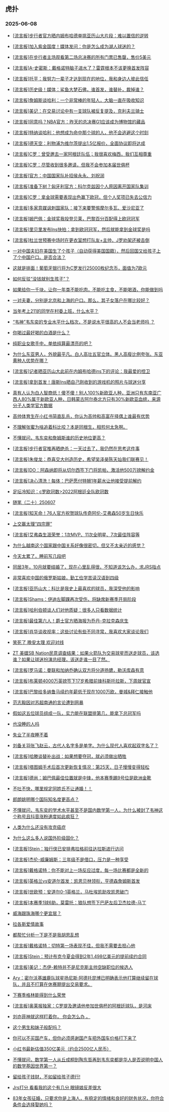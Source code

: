 ## 虎扑 
### 2025-06-08

+ [[流言板]步行者官方晒内姆布哈德单挑亚历山大片段：难以置信的逆转](https://bbs.hupu.com/633014648.html)

+ [[流言板]加入紫金国度！媒体发问：你是怎么成为湖人球迷的？](https://bbs.hupu.com/633015321.html)

+ [[流言板]在步行者主场观看第二场总决赛的所有门票已售罄，售价5美元](https://bbs.hupu.com/633014317.html)

+ [[流言板]A-史密斯：戴格诺特脑子进水了？雷霆根本不该更换首发阵容](https://bbs.hupu.com/633015954.html)

+ [[流言板]托平：我努力一辈子才达到现在的地位，我和身边人彼此信任](https://bbs.hupu.com/633014718.html)

+ [[流言板]历史级！媒体：鲨鱼大梦石佛，谁首发，谁替补，裁掉谁？](https://bbs.hupu.com/633016971.html)

+ [[流言板]詹姆斯谈哈利：一个非常棒的年轻人，大脑一直在吸收知识](https://bbs.hupu.com/633018342.html)

+ [[流言板]美记：在交易讨论中有一支球队被反复提及，克利夫兰骑士](https://bbs.hupu.com/633017841.html)

+ [[流言板]同意吗？NBA官方：昨天的总决赛G1应该成为博物馆的藏品](https://bbs.hupu.com/633016756.html)

+ [[流言板]特纳谈哈利：他想成为命中那个球的人，他不会逃避这个时刻](https://bbs.hupu.com/633014216.html)

+ [[流言板]德天空：利物浦为维尔茨提出1.5亿报价，全面协议即将达成](https://bbs.hupu.com/633012494.html)

+ [[流言板]C罗：曾受邀去一家阿根廷队伍；我很喜欢梅西，我们互相尊重](https://bbs.hupu.com/633014164.html)

+ [[流言板]C罗：尽管收到很多邀请，但我不会参加本届世俱杯](https://bbs.hupu.com/633013971.html)

+ [[流言板]官方：中国国家队补招侯永永、刘祝润](https://bbs.hupu.com/633011408.html)

+ [[流言板]准备下树？匈牙利官方：科尔克兹因个人原因离开国家队集训](https://bbs.hupu.com/633012343.html)

+ [[流言板]C罗：拿金球需要表现出色赢下欧冠，但个人奖项已失去公信力](https://bbs.hupu.com/633014290.html)

+ [[流言板]多家意媒讽刺国家队：接下来要警惕摩尔多瓦、爱沙尼亚了](https://bbs.hupu.com/633012845.html)

+ [[流言板]姆巴佩：金球奖我投登贝莱，巴黎百分百配得上欧冠冠军](https://bbs.hupu.com/633013925.html)

+ [[流言板]里贝里发布Ins快拍：拿到欧冠冠军，然后就能拿到金球奖是吗](https://bbs.hupu.com/633018435.html)

+ [[流言板]杜兰世预赛中场时在更衣室想打队友+主帅，J罗劝架还被击倒](https://bbs.hupu.com/633010994.html)

+ [一对中国夫妇在美国生了个孩子（自动获得美国国籍），然后回国又给孩子上了个中国户口。是否合法？](https://bbs.hupu.com/633014379.html)

+ [这就是排面！葡萄牙银行将为C罗发行25000枚纪念币，面值为7欧元](https://bbs.hupu.com/633014549.html)

+ [如何反驳“没钱就别生孩子”？](https://bbs.hupu.com/633017067.html)

+ [如果给你一千块，让你一年类不能吃肉，不能吃主食，不能喝酒，你能做到吗](https://bbs.hupu.com/633014759.html)

+ [一对夫妻，分别是北京和上海的户口。那么，其子女落户在哪比较好？](https://bbs.hupu.com/633014122.html)

+ [当年考上211的同学在村委上班，什么水平？](https://bbs.hupu.com/633016970.html)

+ [“韦神”韦东奕的专业水平什么档次，不是说水平很高的人不会当老师吗 ？](https://bbs.hupu.com/633015337.html)

+ [你喝过最好喝的白酒是什么？](https://bbs.hupu.com/633014181.html)

+ [纯职业女歌手中，单依纯算最漂亮的吧？](https://bbs.hupu.com/633013958.html)

+ [为什么东亚男人，外貌最平凡。白人高壮五官立体。黑人高瘦比例夸张。东亚黄种人优势在哪？](https://bbs.hupu.com/633015611.html)

+ [[流言板]记者晒亚历山大此前在内姆布哈德ins下的评论：我最爱的控卫](https://bbs.hupu.com/633018023.html)

+ [[流言板]拿到首发！唐斯Ins晒自己刚收到的游戏机的照片与球迷分享](https://bbs.hupu.com/633016426.html)

+ [真有人认为白人智商低！傻不傻！别人100%新欧亚人种，亚洲只有东南亚广西人80%属于新欧亚人种，日韩蒙古阿尔泰北方只有30%新欧亚血统，来源分子人类学官方数据](https://bbs.hupu.com/633016311.html)

+ [高帅体育生在小红书简直乱杀，你认为高帅和高富在择偶上谁最有优势](https://bbs.hupu.com/633015479.html)

+ [不理解张蜜为啥追着科比咬？本是同根生，相煎何太急啊。](https://bbs.hupu.com/633015711.html)

+ [不懂就问，韦东奕和詹姆斯谁的历史地位更高？](https://bbs.hupu.com/633016586.html)

+ [[流言板]步行者官推再晒绝杀：一天过去了，我仍然在思考这件事](https://bbs.hupu.com/633015311.html)

+ [[流言板]朱俊龙：恭喜交大创造历史，希望吴泽昊陈天灿我们联赛见！](https://bbs.hupu.com/633017935.html)

+ [[流言板]DO：阿森纳即将从切尔西签下门将凯帕，激活他500万镑解约金](https://bbs.hupu.com/633017982.html)

+ [[流言板]决心清洗！每体：巴萨愿付特狮1年薪水让他接受提前解约](https://bbs.hupu.com/633016457.html)

+ [足坛冷知识：c罗欧冠数&gt;2022阿根廷全队欧冠数](https://bbs.hupu.com/633022583.html)

+ [随笔（二十）250607](https://bbs.hupu.com/633017358.html)

+ [[流言板]知天命！76人官方祝贺球队传奇阿伦-艾弗森50岁生日快乐](https://bbs.hupu.com/633022472.html)

+ [上交赢太理“四宗罪”](https://bbs.hupu.com/633017136.html)

+ [[流言板]艾弗森生涯荣誉：1次MVP、11次全明星、7次最佳阵容等](https://bbs.hupu.com/633022601.html)

+ [为什么越南这个国家跟中国关系好像很密切，但又不太亲近的感觉？](https://bbs.hupu.com/633019088.html)

+ [今天太累了，睡前写几段吧](https://bbs.hupu.com/633021761.html)

+ [同居3年，10月就要结婚了，现在心里乱得很，不知道该怎么办，求JRS指点](https://bbs.hupu.com/633021226.html)

+ [非常喜欢中国的俄罗斯姑娘，勤工俭学苦读汉语到四级](https://bbs.hupu.com/633019979.html)

+ [[流言板]亚历山大：科比是我史上最喜欢的球员，我深受他的影响](https://bbs.hupu.com/633023539.html)

+ [[流言板]Shams：伊迪左脚踝再次受伤，将缺席新赛季开局阶段](https://bbs.hupu.com/633023468.html)

+ [[流言板]哈利伯顿谈人们对他质疑：很多人只看数据统计](https://bbs.hupu.com/633023646.html)

+ [[流言板]最佳第六人！爵士官方晒海报为乔丹-克拉克森庆生](https://bbs.hupu.com/633022662.html)

+ [[流言板]肖华谈收视率：这些讨论有些不同寻常，我喜欢大家谈论我们](https://bbs.hupu.com/633023302.html)

+ [笑死了 晚安太理 欢迎对线](https://bbs.hupu.com/633021710.html)

+ [ZT 美媒SB Nation民意调查结果：如果火箭队为交易球星而送走球员，该选谁？如果让球迷扮演总经理，该送走谁一目了然。](https://bbs.hupu.com/633018527.html)

+ [[流言板]罗马诺：曼联和加纳乔确认双方将分道扬镳，勒沃库森有意](https://bbs.hupu.com/633017539.html)

+ [[流言板]布莱顿4000万英镑签下17岁希腊前锋科斯托拉斯，下周就官宣](https://bbs.hupu.com/633018389.html)

+ [[流言板]巴黎给多纳鲁马续约年薪低于现在1000万欧，曼城&amp;拜仁接触他](https://bbs.hupu.com/633017868.html)

+ [范志毅因对苏超南通的言论遭到网暴](https://bbs.hupu.com/633023470.html)

+ [假如这五位球员组成一队，实力能在联盟排第几，能拿下总冠军吗](https://bbs.hupu.com/633018420.html)

+ [也没睡的人吗](https://bbs.hupu.com/633022209.html)

+ [失业了半夜睡不着](https://bbs.hupu.com/633022086.html)

+ [刘备关羽张飞赵云，古代人名字多是单字。为什么现代人喜欢起双字名了？](https://bbs.hupu.com/633018291.html)

+ [[流言板]哈滕谈替补出战：如果想要夺冠，就必须做出牺牲](https://bbs.hupu.com/633023692.html)

+ [[流言板]塔图姆手术后首次更新恢复情况：第25天，日子慢慢变得轻松](https://bbs.hupu.com/633023261.html)

+ [[流言板]德尚：姆巴佩最佳位置就是中锋，他本赛季踢9号位是欧洲金靴](https://bbs.hupu.com/633015561.html)

+ [不吐不快，哪里规定同姓氏不让通婚！！](https://bbs.hupu.com/633023324.html)

+ [郎朗姚明哪个国际知名度更高点？](https://bbs.hupu.com/633022498.html)

+ [不懂就问，韦东奕的学术水平甚至不是国内数学第一人，为什么被封了韦神这个称号且抖音涨粉速度如此疯狂？](https://bbs.hupu.com/633023119.html)

+ [人类为什么还没有攻克癌症](https://bbs.hupu.com/633022582.html)

+ [为什么这么多人说国外阶级固化？](https://bbs.hupu.com/633023952.html)

+ [[流言板]Stein：独行侠已安排弗拉格前往达拉斯进行访问](https://bbs.hupu.com/633024719.html)

+ [[流言板]杰伦-威廉姆斯：三年级不是借口，压力是一种享受](https://bbs.hupu.com/633023446.html)

+ [[流言板]戴格诺特：你不能对上一场反应过度，每一场比赛都是全新的](https://bbs.hupu.com/633023628.html)

+ [[流言板]英格兰vs安道尔首发：凯恩贝林领衔，亨德森詹姆斯首发](https://bbs.hupu.com/633017728.html)

+ [[流言板]世欧预：安道尔0-1英格兰，马杜埃凯助攻凯恩破门](https://bbs.hupu.com/633023052.html)

+ [[流言板]本赛季1球6助，莫雷托：狼队想签下巴萨左后卫杰拉德-马丁](https://bbs.hupu.com/633016634.html)

+ [威海跟珠海哪个更宜居？](https://bbs.hupu.com/633022849.html)

+ [拉各斯爱情故事](https://bbs.hupu.com/633023934.html)

+ [都帮忙分析一下是不是我胡思乱想](https://bbs.hupu.com/633025347.html)

+ [[流言板]戴格诺特：切特第一场表现不佳，但我不需要去担心他](https://bbs.hupu.com/633023572.html)

+ [[流言板]Stein：预计布克今夏会得到2年1.498亿美元的提前续约合同](https://bbs.hupu.com/633026137.html)

+ [[流言板]美记：杰伊-赖特并不是尼克斯主帅空缺职位的候选人](https://bbs.hupu.com/633023499.html)

+ [Ary：密尔沃基雄鹿队球星扬尼斯·阿德托昆博已明确表示他打算继续留在球队，并且不打算在休赛期提出交易要求。](https://bbs.hupu.com/633025649.html)

+ [下赛季格林能得到什么荣誉](https://bbs.hupu.com/633025587.html)

+ [[流言板]奥莱报独家：C罗提及邀请他参加世俱杯的阿根廷球队，是河床](https://bbs.hupu.com/633024266.html)

+ [刘亦菲神就这样盯着你， 你会怎么办 ​​​。](https://bbs.hupu.com/633023823.html)

+ [这个男生和妹子般配吗？](https://bbs.hupu.com/633025949.html)

+ [你可以不买国产车，但你必须感谢国产车把外国车价格打下来了](https://bbs.hupu.com/633025926.html)

+ [小红书最新估值350亿美元（约合2500亿人民币）](https://bbs.hupu.com/633023750.html)

+ [不懂就问，数学第一人从丘成桐到陶东哲再到韦东奕都是华人是否说明中国人的数学基因世界第一？](https://bbs.hupu.com/633024265.html)

+ [留给孩子钱财，不如留给孩子德行!](https://bbs.hupu.com/633025695.html)

+ [Jrs打分 看看我的这个有几分 眼镜娘反差很大](https://bbs.hupu.com/633025693.html)

+ [83年女孩征婚，只要求你是上海人，有稳定的情绪和良好的财务状况，你符合条件会选择娶她吗？](https://bbs.hupu.com/633026289.html)

